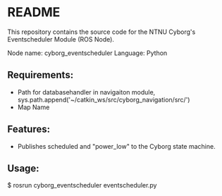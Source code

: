 # README
This repository contains the source code for the NTNU Cyborg's Eventscheduler Module (ROS Node). 

Node name: cyborg_eventscheduler
Language: Python


## Requirements:
* Path for databasehandler in navigaiton module, sys.path.append('~/catkin_ws/src/cyborg_navigation/src/')
* Map Name

## Features: 
* Publishes scheduled and "power_low" to the Cyborg state machine.


## Usage:
$ rosrun cyborg_eventscheduler eventscheduler.py
